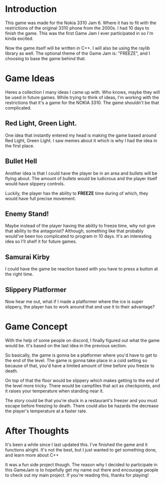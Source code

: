 # Introduction
This game was made for the Nokia 3310 Jam 6. Where it has to fit with the
restrictions of the original 3310 phone from the 2000s. I had 10 days to 
finish the game. This was the first Game Jam I ever participated in so I'm
kinda excited.

Now the game itself will be written in C++. I will also be using the
raylib library as well. The optional theme of the Game Jam is: "FREEZE",
and I choosing to base the game behind that.


# Game Ideas
Heres a collection I many ideas I came up with. Who knows, maybe they will
be used in future games. While trying to think of ideas, I'm working with
the restrictions that it's a game for the NOKIA 3310. The game shouldn't
be that complicated.

## Red Light, Green Light.
One idea that instantly entered my head is making the game based around
Red Light, Green Light. I saw memes about it which is why I had the idea
in the first place.

## Bullet Hell
Another idea is that I could have the player be in an area and bullets
will be flying about. The amount of bullets would be ludicrous and the
player itself would have slippery controls.

Luckily, the player has the ability to **FREEZE** time during of which,
they would have full precise movement.

## Enemy Stand!
Maybe instead of the player having the ability to freeze time, why not
give that ability to the antagonist? Although, something like that
probably would've been too complicated to program in 10 days. It's an 
interesting idea so I'll shelf it for future games.

## Samurai Kirby
I could have the game be reaction based with you have to press a button
at the right time. 

## Slippery Platformer
Now hear me out, what if I made a platformer where the ice is super 
slippery, the player has to work around that and use it to their
advantage?


# Game Concept
With the help of some people on discord, I finally figured out what the 
game would be. It's based on the last idea in the previous section.

So basically, the game is gonna be a platformer where you'd have to get
to the end of the level. The game is gonna take place in a cold setting
so because of that, you'd have a limited amount of time before you freeze
to death.

On top of that the floor would be slippery which makes getting to the
end of the level more tricky. There would be campfiles that act as
checkpoints, and it raises your temperature when standing near it.

The story could be that you're stuck in a restaurant's freezer and you
must escape before freezing to death. There could also be hazards the 
decrease the player's temperature at a faster rate.


# After Thoughts
It's been a while since I last updated this. I've finished the game and it
functions alright. It's not the best, but I just wanted to get something
done, and learn more about C++

It was a fun side project though. The reason why I decided to participate
in this GameJam is to hopefully get my name out there and encourage people
to check out my main project. If you're reading this, thanks for playing!
